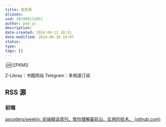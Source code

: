 ```yaml
---
title: 信息源
aliases: 
uid: 202409111051
author: ped_yc
description: 
date-created: 2024-09-11 10:51
date-modified: 2024-09-20 19:07
status: 
type: 
tags: []
---
```


::up::[[PKM]]

Z-Libray：书籍网站
Telegram：多频道订阅

## RSS 源

### 前端

[ascoders/weekly: 前端精读周刊。帮你理解最前沿、实用的技术。 (github.com)](https://github.com/ascoders/weekly)
